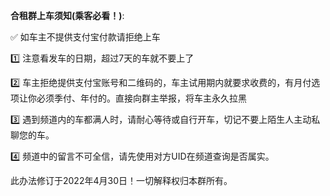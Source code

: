 **合租群上车须知(乘客必看！)**:  

✅ 如车主不提供支付宝付款请拒绝上车  

1️⃣ 注意看发车的日期，超过7天的车就不要上了  

2️⃣ 车主拒绝提供支付宝账号和二维码的，车主试用期内就要求收费的，有月付选项让你必须季付、年付的。直接向群主举报，将车主永久拉黑  

3️⃣ 遇到频道内的车都满人时，请耐心等待或自行开车，切记不要上陌生人主动私聊您的车。  

4️⃣ 频道中的留言不可全信，请先使用对方UID在频道查询是否属实。  


此办法修订于2022年4月30日！一切解释权归本群所有。  